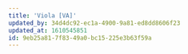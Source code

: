 ```yaml
---
title: 'Viola [VA]'
updated_by: 34d4dc92-ec1a-4900-9a81-ed8dd8606f23
updated_at: 1610545851
id: 9eb25a81-7f83-49a0-bc15-225e3b63f59a
---
```

